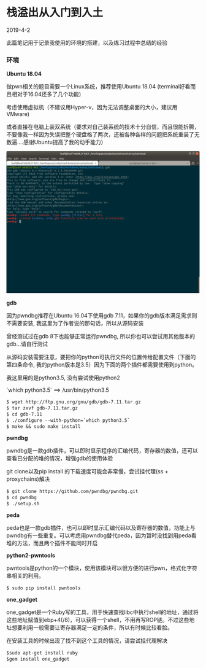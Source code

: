 # 栈溢出从入门到入土

2019-4-2

此篇笔记用于记录我使用的环境的搭建，以及练习过程中总结的经验



### 环境

**Ubuntu 18.04**

做pwn相关的题目需要一个Linux系统，推荐使用Ubuntu 18.04 (terminal好看而且相对于16.04还多了几个功能)

考虑使用虚拟机（不建议用Hyper-v，因为无法调整桌面的大小，建议用VMware)

或者直接在电脑上装双系统（要求对自己装系统的技术十分自信，而且很能折腾，不要像我一样因为失误把整个硬盘格了两次，还被各种各样的问题把系统重装了无数遍....感谢Ubuntu提高了我的动手能力）


![配置完成](imgs/terminal.png)

**gdb**


因为pwndbg推荐在Ubuntu 16.04下使用gdb 7.11，如果你的gdb版本满足需求则不需要安装, 我这里为了作者说的那句话，所以从源码安装

曾经测试过在gdb 8下也能够正常运行pwndbg, 所以你也可以尝试用其他版本的gdb...请自行测试

从源码安装需要注意，要把你的python可执行文件的位置传给配置文件（下面的第四条命令, 我的python版本是3.5）因为下面的两个插件都需要使用到python。

我这里用的是python3.5, 没有尝试使用python2

\`which python3.5\` ==> /usr/bin/python3.5

```
$ wget http://ftp.gnu.org/gnu/gdb/gdb-7.11.tar.gz
$ tar zxvf gdb-7.11.tar.gz
$ cd gdb-7.11
$ ./configure --with-python=`which python3.5`
$ make && sudo make install
```



**pwndbg**

pwndbg是一款gdb插件，可以即时显示程序的汇编代码，寄存器的数值，还可以查看已分配的堆的情况，增强gdb的使用体验

git clone以及pip install 的下载速度可能会非常慢，尝试挂代理(ss + proxychains)解决

```
$ git clone https://github.com/pwndbg/pwndbg.git
$ cd pwndbg
$ ./setup.sh
```



**peda**

peda也是一款gdb插件，也可以即时显示汇编代码以及寄存器的数值，功能上与pwndbg有一些重复。可以考虑用pwndbg替代peda，因为暂时没找到用peda看堆的方法，而且两个插件不能同时开启



**python2-pwntools**

pwntools是python的一个模块，使用该模块可以很方便的进行pwn，格式化字符串相关的利用。

```
$ sudo pip install pwntools
```



**one_gadget**

one_gadget是一个Ruby写的工具，用于快速查找libc中执行shell的地址，通过将这些地址赋值到ebp+4(/8)，可以获得一个shell，不用再写ROP链。不过这些地址想要利用一般需要让寄存器满足一定的条件，所以有时候比较看脸。



在安装工具的时候出现了找不到这个工具的情况，请尝试挂代理解决

```
$sudo apt-get install ruby
$gem install one_gadget
```





